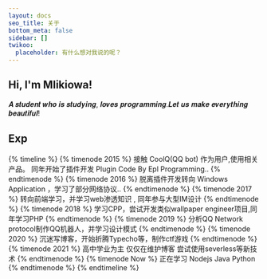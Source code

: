 ```yaml
---
layout: docs
seo_title: 关于
bottom_meta: false
sidebar: []
twikoo:
  placeholder: 有什么想对我说的呢？
---
```

## Hi, I'm Mlikiowa! 
𝑨 𝒔𝒕𝒖𝒅𝒆𝒏𝒕 𝒘𝒉𝒐 𝒊𝒔 𝒔𝒕𝒖𝒅𝒚𝒊𝒏𝒈, 𝒍𝒐𝒗𝒆𝒔 𝒑𝒓𝒐𝒈𝒓𝒂𝒎𝒎𝒊𝒏𝒈.𝑳𝒆𝒕 𝒖𝒔 𝒎𝒂𝒌𝒆 𝒆𝒗𝒆𝒓𝒚𝒕𝒉𝒊𝒏𝒈 𝒃𝒆𝒂𝒖𝒕𝒊𝒇𝒖𝒍!
## Exp
{% timeline %}
{% timenode 2015 %}
接触 CoolQ(QQ bot) 作为用户,使用相关产品。
同年开始了插件开发 Plugin Code By Epl Programming..
{% endtimenode %}
{% timenode 2016 %}
脱离插件开发转向 Windows Application ，学习了部分网络协议..
{% endtimenode %}
{% timenode 2017 %}
转向前端学习，并学习web渗透知识 , 同年参与大型IM设计 
{% endtimenode %}
{% timenode 2018 %}
学习CPP，尝试开发类似wallpaper engineer项目,同年学习PHP
{% endtimenode %}
{% timenode 2019 %}
分析QQ Network protocol制作QQ机器人，并学习设计模式
{% endtimenode %}
{% timenode 2020 %}
沉迷写博客，开始折腾Typecho等，制作ctf游戏
{% endtimenode %}
{% timenode 2021 %}
高中学业为主 仅仅在维护博客 尝试使用severless等新技术
{% endtimenode %}
{% timenode Now %}
正在学习 Nodejs Java Python
{% endtimenode %}
{% endtimeline %}

